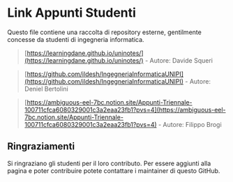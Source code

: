 # Link Appunti Studenti

Questo file contiene una raccolta di repository esterne, gentilmente concesse da studenti di ingegneria informatica.

>[https://learningdane.github.io/uninotes/](https://learningdane.github.io/uninotes/) - Autore: Davide Squeri

>[https://github.com/ildesh/IngegneriaInformaticaUNIPI](https://github.com/ildesh/IngegneriaInformaticaUNIPI) - Autore: Deniel Bertolini

>[https://ambiguous-eel-7bc.notion.site/Appunti-Triennale-100711cfca6080329001c3a2eaa23fb1?pvs=4](https://ambiguous-eel-7bc.notion.site/Appunti-Triennale-100711cfca6080329001c3a2eaa23fb1?pvs=4) - Autore: Filippo Brogi

## Ringraziamenti
Si ringraziano gli studenti per il loro contributo. Per essere aggiunti alla pagina e poter contribuire potete contattare i maintainer di questo GitHub.